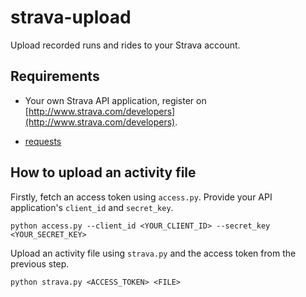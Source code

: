 # strava-upload

Upload recorded runs and rides to your Strava account.

## Requirements

* Your own Strava API application, register on [http://www.strava.com/developers](http://www.strava.com/developers).

* [requests](http://docs.python-requests.org/en/latest/)

## How to upload an activity file

Firstly, fetch an access token using `access.py`. Provide your API application's `client_id` and `secret_key`.

```
python access.py --client_id <YOUR_CLIENT_ID> --secret_key <YOUR_SECRET_KEY>
```

Upload an activity file using `strava.py` and the access token from the previous step.

```
python strava.py <ACCESS_TOKEN> <FILE>
```
